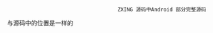                                         ZXING 源码中Android 部分完整源码
与源码中的位置是一样的                                        
